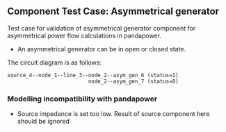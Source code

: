 <!--
SPDX-FileCopyrightText: Contributors to the Power Grid Model project <powergridmodel@lfenergy.org>

SPDX-License-Identifier: MPL-2.0
-->

## Component Test Case: Asymmetrical generator

Test case for validation of asymmetrical generator component for asymmetrical power flow calculations in pandapower.
- An asymmetrical generator can be in open or closed state.

The circuit diagram is as follows:
```
source_4--node_1--line_3--node_2--asym_gen_6 (status=1)
                          node_2--asym_gen_7 (status=0)
```

### Modelling incompatibility with pandapower

- Source impedance is set too low. Result of source component here should be ignored